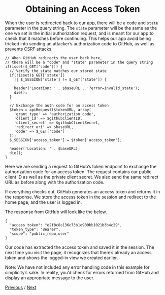 <h1 align="center">Obtaining an Access Token</h1>

When the user is redirected back to our app, there will be a code and `state` parameter in the query string. The `state` parameter will be the same as the one we set in the initial authorization request, and is meant for our app to check that it matches before continuing. This helps our app avoid being tricked into sending an attacker’s authorization code to GitHub, as well as prevents CSRF attacks.

```
// When GitHub redirects the user back here,
// there will be a "code" and "state" parameter in the query string
if(isset($_GET['code'])) {
  // Verify the state matches our stored state
  if(!isset($_GET['state'])
    || $_SESSION['state'] != $_GET['state']) {

    header('Location: ' . $baseURL . '?error=invalid_state');
    die();
  }

  // Exchange the auth code for an access token
  $token = apiRequest($tokenURL, array(
    'grant_type' => 'authorization_code',
    'client_id' => $githubClientID,
    'client_secret' => $githubClientSecret,
    'redirect_uri' => $baseURL,
    'code' => $_GET['code']
  ));
  $_SESSION['access_token'] = $token['access_token'];

  header('Location: ' . $baseURL);
  die();
}
```

Here we are sending a request to GitHub’s token endpoint to exchange the authorization code for an access token. The request contains our public client ID as well as the private client secret. We also send the same redirect URL as before along with the authorization code.

If everything checks out, GitHub generates an access token and returns it in the response. We store the access token in the session and redirect to the home page, and the user is logged in.

The response from GitHub will look like the below.

```
{
  "access_token": "e2f8c8e136c73b1e909bb1021b3b4c29",
  "token_type": "Bearer",
  "scope": "public_repo,user"
}
```

Our code has extracted the access token and saved it in the session. The next time you visit the page, it recognizes that there’s already an access token and shows the logged-in view we created earlier.

Note: We have not included any error handling code in this example for simplicity’s sake. In reality, you’d check for errors returned from GitHub and display an appropriate message to the user.

[Previous](https: "Previous")
/
[Next](https: "Next")
